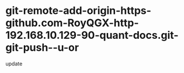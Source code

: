 # git-remote-add-origin-https-github.com-RoyQGX-http-192.168.10.129-90-quant-docs.git-git-push--u-or
update
